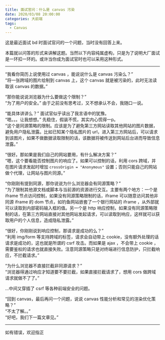 ```yaml
---
title: 面试官问：什么是 canvas 污染
date: 2020/03/08 20:00:00
categories: 大前端
tags: 
  - Canvas
---
```



这是最近面试 bd 时面试官问的一个问题，当时没有回答上来。

本篇就以问答的形式来讲解这题。当然以下内容纯属虚构，只是为了说明大厂面试是一环扣一环的。或许当你成为面试官时也可以采用这种形式。

<!--more-->

----

“我看你简历上说使用过 canvas ，能说说什么是 canvas 污染么？”\
“将一张跨域的图片绘制到 canvas 上，这个 canvas 就是被污染的，此时无法读取该 canvas 的数据。”


“那你能说说浏览器为什么要做这个限制？”\
“为了用户的安全。” 由于之前没有思考过，又不想承认不会，我随口一说。

“能具体讲讲么？” 面试官似乎读出了我言语中的犹豫。\
“嗯。。。让我想想。” 先稳住，假装不慌，其实内心慌得一p。\
“这个是同源策略的限制。应该是为了避免第三方网站读取其他网站的图片数据，避免用户隐私泄露。比如已知某个隐私图片的 url，进入第三方网站后，可以请求到该图片，如果不做数据读取限制的话，该数据将被传送到网站后台进而导致信息泄露。”

“很好。那如果是我们自己的网站要用，有什么解决方案？”\
“嗯，这个要看能否控制图片的响应了。如果可以控制的话，利用 cors 跨域，并在图片请求发起时增加 `crossOrigin = "Anonymous"` 设置；否则只能自己的网站做个代理，让网站与图片同源。”


“你刚刚有提到同源，那你说说为什么浏览器会有同源策略？”\
“为了限制其他源文档或脚本与当前源的资源进行交互。主要有两个地方：一个是 iframe 节点访问控制，如果没有同源策略限制的话，iframe 可以随意访问其他非同源 iframe 的 dom 节点，如钓鱼网站嵌套了一个银行网站的 iframe ，从外部就可以读取到内部密码输入框的值。另一个是 http 响应控制，如果没有同源策略限制的话，在第三方网站直接对其他网站发起请求，可以读取到响应，这样就可以获取用户的个人信息，造成隐私泄露。”

“很好，你刚刚说到响应控制，那请求是成功的么？”\
“利用 img/form 等支持跨域的标签，请求会自动带上 cookie，没有额外处理的话请求是成功的，这也就是所谓的 csrf 攻击。而如果是 ajax ，不会带上 cookie ，需要鉴权的请求也就直接失败。注意同源策略只是对终端进行信息防护，只拦截响应，不拦截请求。”

“为什么浏览器不直接拦截非同源请求？”\
“浏览器得通过响应才知道要不要拦截，如果直接拦截请求了，想用 cors 做跨域请求就做不了了。”

...中间又穿插了 csrf 等各种前端安全的问题。

“回到 canvas，最后再问一个问题，说说 canvas 性能分析和常见的渲染优化策略？”\
“不太了解。。”\
“好吧，我们下一篇文章见。”

---

如有错误，欢迎指正

